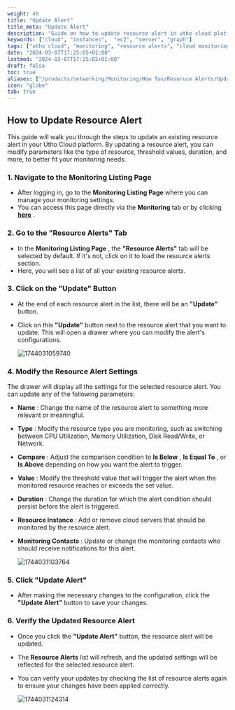 ```yaml
---
weight: 40
title: "Update Alert"
title_meta: "Update Alert"
description: "Guide on how to update resource alert in utho cloud platform"
keywords: ["cloud", "instances",  "ec2", "server", "graph"]
tags: ["utho cloud", "monitoring", "resource alerts", "cloud monitoring", "alert contacts"]
date: "2024-03-07T17:25:05+01:00"
lastmod: "2024-03-07T17:25:05+01:00"
draft: false
toc: true
aliases: ["/products/networking/Monitoring/How Tos/Resoruce Alerts/Update Alert"]
icon: "globe"
tab: true
---
```



## **How to Update Resource Alert**

This guide will walk you through the steps to update an existing resource alert in your Utho Cloud platform. By updating a resource alert, you can modify parameters like the type of resource, threshold values, duration, and more, to better fit your monitoring needs.

### **1. Navigate to the Monitoring Listing Page**

* After logging in, go to the **Monitoring Listing Page** where you can manage your monitoring settings.
* You can access this page directly via the **Monitoring** tab or by clicking  **[here](https://console.utho.com/monitoring "Monitoring Listing Page")** .

### **2. Go to the "Resource Alerts" Tab**

* In the  **Monitoring Listing Page** , the **"Resource Alerts"** tab will be selected by default. If it's not, click on it to load the resource alerts section.
* Here, you will see a list of all your existing resource alerts.

### **3. Click on the "Update" Button**

* At the end of each resource alert in the list, there will be an **"Update"** button.
* Click on this **"Update"** button next to the resource alert that you want to update. This will open a drawer where you can modify the alert's configurations.

  ![1744031059740](image/index/1744031059740.png)

### **4. Modify the Resource Alert Settings**

The drawer will display all the settings for the selected resource alert. You can update any of the following parameters:

* **Name** : Change the name of the resource alert to something more relevant or meaningful.
* **Type** : Modify the resource type you are monitoring, such as switching between CPU Utilization, Memory Utilization, Disk Read/Write, or Network.
* **Compare** : Adjust the comparison condition to  **Is Below** ,  **Is Equal To** , or **Is Above** depending on how you want the alert to trigger.
* **Value** : Modify the threshold value that will trigger the alert when the monitored resource reaches or exceeds the set value.
* **Duration** : Change the duration for which the alert condition should persist before the alert is triggered.
* **Resource Instance** : Add or remove cloud servers that should be monitored by the resource alert.
* **Monitoring Contacts** : Update or change the monitoring contacts who should receive notifications for this alert.

  ![1744031103764](image/index/1744031103764.png)

### **5. Click "Update Alert"**

* After making the necessary changes to the configuration, click the **"Update Alert"** button to save your changes.

### **6. Verify the Updated Resource Alert**

* Once you click the **"Update Alert"** button, the resource alert will be updated.
* The **Resource Alerts** list will refresh, and the updated settings will be reflected for the selected resource alert.
* You can verify your updates by checking the list of resource alerts again to ensure your changes have been applied correctly.

  ![1744031124314](image/index/1744031124314.png)
